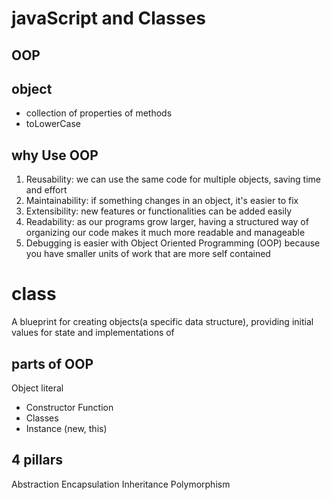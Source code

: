 # javaScript and Classes

## OOP

## object
- collection of properties of methods 
- toLowerCase

## why Use OOP 
1. Reusability: we can use the same code for multiple objects, saving time and effort
2. Maintainability: if something changes in an object, it's easier to fix
3. Extensibility: new features or functionalities can be added easily
4. Readability: as our programs grow larger, having a structured way of organizing our
code makes it much more readable and manageable
5. Debugging is easier with Object Oriented Programming (OOP) because you have smaller
units of work that are more self contained</s>
# class
A blueprint for creating objects(a specific data structure), providing initial values for state and implementations of


## parts of OOP
Object literal

-  Constructor Function
-  Classes
-  Instance (new, this)

## 4 pillars
Abstraction
Encapsulation
Inheritance
Polymorphism
